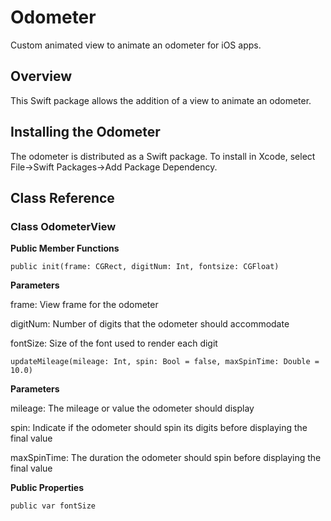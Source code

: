 # Odometer

Custom animated view to animate an odometer for iOS apps.

## Overview

This Swift package allows the addition of a view to animate an odometer.

## Installing the Odometer

The odometer is distributed as a Swift package.  To install in Xcode, select File->Swift Packages->Add Package Dependency.

## Class Reference

### Class OdometerView

**Public Member Functions**

    public init(frame: CGRect, digitNum: Int, fontsize: CGFloat)
     
**Parameters**
     
frame: View frame for the odometer

digitNum:  Number of digits that the odometer should accommodate

fontSize:  Size of the font used to render each digit
     
    updateMileage(mileage: Int, spin: Bool = false, maxSpinTime: Double = 10.0)
     
**Parameters**
     
mileage:  The mileage or value the odometer should display

spin:  Indicate if the odometer should spin its digits before displaying the final value

maxSpinTime:  The duration the odometer should spin before displaying the final value

**Public Properties**

    public var fontSize
